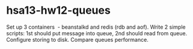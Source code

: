 # hsa13-hw12-queues
Set up 3 containers  - beanstalkd and redis (rdb and aof).  Write 2 simple scripts: 1st should put message into queue, 2nd should read from queue.   Configure storing to disk.  Сompare queues performance.
